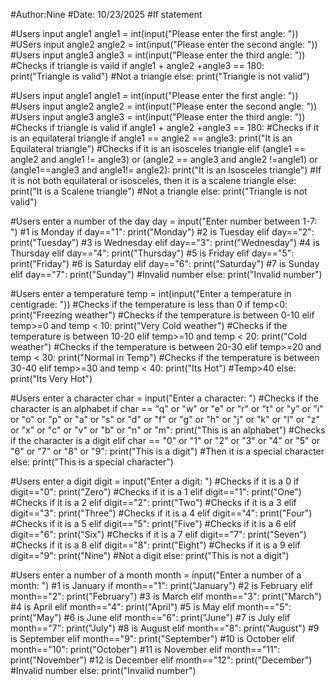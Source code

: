 #Author:Nine
#Date: 10/23/2025
#If statement

#Users input angle1
angle1 = int(input("Please enter the first angle: "))
#USers input angle2
angle2 = int(input("Please enter the second angle: "))
#Users input angle3
angle3 = int(input("Please enter the third angle: "))
#Checks if triangle is vaild
if angle1 + angle2 +angle3 == 180:
    print("Triangle is valid")
#Not a triangle
else:
    print("Triangle is not valid")

#Users input angle1
angle1 = int(input("Please enter the first angle: "))
#Users input angle2
angle2 = int(input("Please enter the second angle: "))
#Users input angle3
angle3 = int(input("Please enter the third angle: "))
#Checks if triangle is valid
if angle1 + angle2 +angle3 == 180:
    #Checks if it is an equilateral triangle
    if angle1 == angle2 == angle3:
        print("It is an Equilateral triangle")
    #Checks if it is an isosceles triangle
    elif (angle1 == angle2 and angle1 != angle3) or (angle2 == angle3 and angle2 !=angle1) or (angle1==angle3 and angle1!= angle2):
        print("It is an Isosceles triangle")
    #If it is not both equilateral or isosceles, then it is a scalene triangle
    else:
        print("It is a Scalene triangle")
#Not a triangle
else:
    print("Triangle is not valid")

#Users enter a number of the day
day = input("Enter number between 1-7: ")
#1 is Monday
if day=="1":
    print("Monday")
#2 is Tuesday
elif day=="2":
    print("Tuesday")
#3 is Wednesday
elif day=="3":
    print("Wednesday")
#4 is Thursday
elif day=="4":
    print("Thursday")
#5 is Friday
elif day=="5":
    print("Friday")
#6 is Saturday
elif day=="6":
    print("Saturday")
#7 is Sunday
elif day=="7":
    print("Sunday")
#Invalid number
else:
    print("Invalid number")

#Users enter a temperature
temp = int(input("Enter a temperature in centigrade: "))
#Checks if the temperature is less than 0
if temp<0:
    print("Freezing weather")
#Checks if the temperature is between 0-10
elif temp>=0 and temp < 10:
    print("Very Cold weather")
#Checks if the temperature is between 10-20
elif temp>=10 and temp < 20:
    print("Cold weather")
#Checks if the temperature is between 20-30
elif temp>=20 and temp < 30:
    print("Normal in Temp")
#Checks if the temperature is between 30-40
elif temp>=30 and temp < 40:
    print("Its Hot")
#Temp>40
else:
    print("Its Very Hot")

#Users enter a character
char = input("Enter a character: ")
#Checks if the character is an alphabet
if char == "q" or "w" or "e" or "r" or "t" or "y" or "i" or "o" or "p" or "a" or "s" or "d" or "f" or "g" or "h" or "j" or "k" or "l" or "z" or "x" or "c" or "v" or "b" or "n" or "m":
    print("This is an alphabet")
#Checks if the character is a digit
elif char == "0" or "1" or "2" or "3" or "4" or "5" or "6" or "7" or "8" or "9":
    print("This is a digit")
#Then it is a special character
else:
    print("This is a special character")

#Users enter a digit
digit = input("Enter a digit: ")
#Checks if it is a 0
if digit=="0":
    print("Zero")
#Checks if it is a 1
elif digit=="1":
    print("One")
#Checks if it is a 2
elif digit=="2":
    print("Two")
#Checks if it is a 3
elif digit=="3":
    print("Three")
#Checks if it is a 4
elif digit=="4":
    print("Four")
#Checks if it is a 5
elif digit=="5":
    print("Five")
#Checks if it is a 6
elif digit=="6":
    print("Six")
#Checks if it is a 7
elif digit=="7":
    print("Seven")
#Checks if it is a 8
elif digit=="8":
    print("Eight")
#Checks if it is a 9
elif digit=="9":
    print("Nine")
#Not a digit
else:
    print("This is not a digit")

#Users enter a number of a month
month = input("Enter a number of a month: ")
#1 is January
if month=="1":
    print("January")
#2 is February
elif month=="2":
    print("February")
#3 is March
elif month=="3":
    print("March")
#4 is April
elif month=="4":
    print("April")
#5 is May
elif month=="5":
    print("May")
#6 is June
elif month=="6":
    print("June")
#7 is July
elif month=="7":
    print("July")
#8 is August
elif month=="8":
    print("August")
#9 is September
elif month=="9":
    print("September")
#10 is October
elif month=="10":
    print("October")
#11 is November
elif month=="11":
    print("November")
#12 is December
elif month=="12":
    print("December")
#Invalid number
else:
    print("Invalid number")

